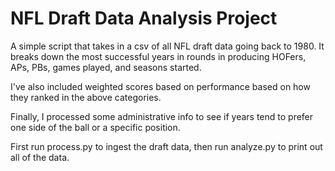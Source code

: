 # NFL Draft Data Analysis Project

A simple script that takes in a csv of all NFL draft data going back to 1980. It breaks down the most successful years in rounds in producing HOFers, APs, PBs, games played, and seasons started.

I've also included weighted scores based on performance based on how they ranked in the above categories.

Finally, I processed some administrative info to see if years tend to prefer one side of the ball or a specific position.

First run process.py to ingest the draft data, then run analyze.py to print out all of the data.
